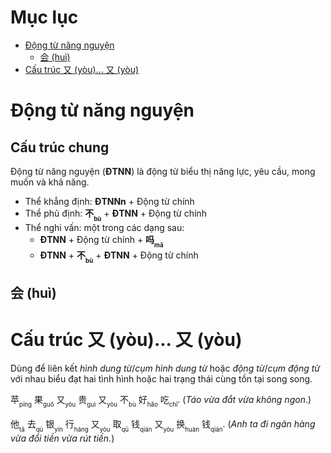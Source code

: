 # Mục lục #
- [Động từ năng nguyện](#dng_t_nng_nguyn)
  - [会 (huì)](#hi)
- [Cấu trúc 又 (yòu)... 又 (yòu)](#cu_trc_you_you) 

# Động từ năng nguyện #
## Cấu trúc chung ##
Động từ năng nguyện (**ĐTNN**) là động từ biểu thị năng lực, yêu cầu, mong muốn và khả năng.

- Thể khẳng định: **ĐTNNn** + Động từ chính
- Thể phủ định: **不<sub><sub>bù</sub></sub>** + **ĐTNN** + Động từ chính
- Thể nghi vấn: một trong các dạng sau:
    - **ĐTNN** + Động từ chính + **吗<sub><sub>mā</sub></sub>**
    - **ĐTNN** + **不<sub><sub>bù</sub></sub>** + **ĐTNN** + Động từ chính

## 会 (huì) ##

# Cấu trúc 又 (yòu)... 又 (yòu) #
Dùng để liên kết *hình dung từ*/*cụm hình dung từ* hoặc *động từ*/*cụm động từ* với nhau biểu đạt hai tình hình hoặc hai trạng thái cùng tồn tại song song.

苹<sub><sub>píng</sub></sub> 果<sub><sub>guǒ</sub></sub> 又<sub><sub>yòu</sub></sub> 贵<sub><sub>guì</sub></sub> 又<sub><sub>yòu</sub></sub> 不<sub><sub>bù</sub></sub> 好<sub><sub>hǎo</sub></sub> 吃<sub><sub>chī</sub></sub>. (*Táo vừa đắt vừa không ngon*.)   

他<sub><sub>tā</sub></sub> 去<sub><sub>qù</sub></sub> 银<sub><sub>yín</sub></sub> 行<sub><sub>háng</sub></sub> 又<sub><sub>yòu</sub></sub> 取<sub><sub>qŭ</sub></sub> 钱<sub><sub>qián</sub></sub> 又<sub><sub>yòu</sub></sub> 换<sub><sub>huàn</sub></sub> 钱<sub><sub>qián</sub></sub>. (*Anh ta đi ngân hàng vừa đổi tiền vừa rút tiền.*)


